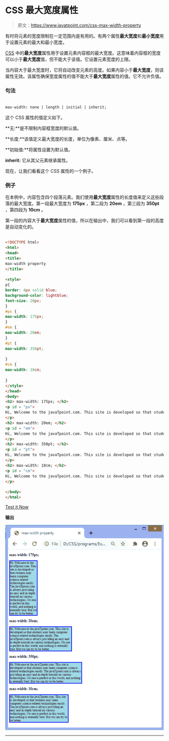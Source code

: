# CSS 最大宽度属性

> 原文：<https://www.javatpoint.com/css-max-width-property>

有时将元素的宽度限制在一定范围内是有用的。有两个属性**最大宽度**和**最小宽度**用于设置元素的最大和最小宽度。

[CSS](https://www.javatpoint.com/css-tutorial) 中的**最大宽度**属性用于设置元素内容框的最大宽度。这意味着内容框的宽度可以小于**最大宽度**值，但不能大于该值。它设置元素宽度的上限。

当内容大于最大宽度时，它将自动改变元素的高度。如果内容小于**最大宽度**，则该属性无效。该属性确保宽度属性的值不能大于**最大宽度**属性的值。它不允许负值。

### 句法

```html

max-width: none | length | initial | inherit;

```

这个 CSS 属性的值定义如下。

**无:**是不限制内容框宽度的默认值。

**长度:**该值定义最大宽度的长度，单位为像素、厘米、点等。

**初始值:**将属性设置为默认值。

**inherit:** 它从其父元素继承属性。

现在，让我们看看这个 CSS 属性的一个例子。

### 例子

在本例中，内容包含四个段落元素。我们使用**最大宽度**属性的长度值来定义这些段落的最大宽度。第一段最大宽度为 **175px** ，第二段为 **20em** ，第三段为 **350pt** ，第四段为 **10cm** 。

第一段的内容大于**最大宽度**属性的值，所以在输出中，我们可以看到第一段的高度是自动变化的。

```html

<!DOCTYPE html>
<html>
<head>
<title>
max-width property
</title>

<style>
p{
border: 4px solid blue;
background-color: lightblue;
font-size: 20px;
}
#px {
max-width: 175px;
}
#em {
max-width: 20em;
}
#pt {
max-width: 350pt;

}
#cm {
max-width: 10cm;

}
</style>
</head>
<body>
<h2> max-width: 175px; </h2>
<p id = "px">
Hi, Welcome to the javaTpoint.com. This site is developed so that students may learn computer science related technologies easily. The javaTpoint.com is always providing an easy and in-depth tutorial on various technologies. No one is perfect in this world, and nothing is eternally best. But we can try to be better.
</p>
<h2> max-width: 20em; </h2>
<p id = "em">
Hi, Welcome to the javaTpoint.com. This site is developed so that students may learn computer science related technologies easily. The javaTpoint.com is always providing an easy and in-depth tutorial on various technologies. No one is perfect in this world, and nothing is eternally best. But we can try to be better.
</p>
<h2> max-width: 350pt; </h2>
<p id = "pt">
Hi, Welcome to the javaTpoint.com. This site is developed so that students may learn computer science related technologies easily. The javaTpoint.com is always providing an easy and in-depth tutorial on various technologies. No one is perfect in this world, and nothing is eternally best. But we can try to be better.
</p>
<h2> max-width: 10cm; </h2>
<p id = "cm">
Hi, Welcome to the javaTpoint.com. This site is developed so that students may learn computer science related technologies easily. The javaTpoint.com is always providing an easy and in-depth tutorial on various technologies. No one is perfect in this world, and nothing is eternally best. But we can try to be better.
</p>

</body>
</html>

```

[Test it Now](https://www.javatpoint.com/oprweb/test.jsp?filename=css-max-width-property1)

**输出**

![CSS max-width property](img/3cb9cc4b738c96bb64466b5e7b81dfc7.png)

* * *